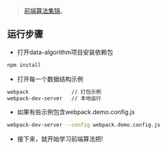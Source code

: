 > [前端算法集锦](https://github.com/miracle-git/fts/tree/master/js/data-algorithm)。

## 运行步骤
- 打开data-algorithm项目安装依赖包
```bash
npm install
```
- 打开每一个数据结构示例
```bash
webpack              // 打包示例
webpack-dev-server   // 本地运行
```
- 如果有些示例包含webpack.demo.config.js
```bash
webpack-dev-server --config webpack.demo.config.js
```
- 接下来，就开始学习前端算法把!
